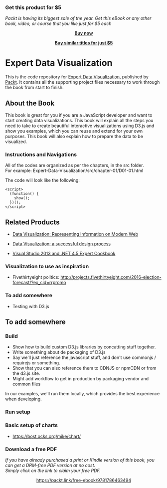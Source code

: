
### Get this product for $5

<i>Packt is having its biggest sale of the year. Get this eBook or any other book, video, or course that you like just for $5 each</i>


<b><p align='center'>[Buy now](https://packt.link/9781786463494)</p></b>


<b><p align='center'>[Buy similar titles for just $5](https://subscription.packtpub.com/search)</p></b>


# Expert Data Visualization
This is the code repository for [Expert Data Visualization](https://www.packtpub.com/web-development/expert-data-visualization?utm_source=github&utm_medium=repository&utm_campaign=9781786463494), published by [Packt](https://www.packtpub.com/). It contains all the supporting project files necessary to work through the book from start to finish.
## About the Book
This book is great for you if you are a JavaScript developer and want to start creating data visualizations. This book will explain all the steps you need to take to create beautiful interactive visualizations using D3.js and show you examples, which you can reuse and extend for your own purposes. This book will also explain how to prepare the data to be visualized.
### Instructions and Navigations
All of the codes are organized as per the chapters, in the src folder.                   
For example:  Expert-Data-Visualization/src/chapter-01/D01-01.html



The code will look like the following:
```
<script>
  (function() {
    show();
  })();
</script>
```
## Related Products
 
  * [Data Visualization: Representing Information on Modern Web](https://www.packtpub.com/big-data-and-business-intelligence/data-visualization-representing-information-modern-web?utm_source=github&utm_medium=repository&utm_campaign=9781787129764)
  
  
* [Data Visualization: a successful design process](https://www.packtpub.com/big-data-and-business-intelligence/data-visualization-successful-design-process?utm_source=github&utm_medium=repository&utm_campaign=9781849693462)
  
  
* [Visual Studio 2013 and .NET 4.5 Expert Cookbook](https://www.packtpub.com/application-development/visual-studio-2013-and-net-45-expert-cookbook?utm_source=github&utm_medium=repository&utm_campaign=9781849689724)
  
### Visualization to use as inspiration

- Fivethirtyeight politics: http://projects.fivethirtyeight.com/2016-election-forecast/?ex_cid=rrpromo

### To add somewhere

- Testing with D3.js


## To add somewhere

### Build
- Show how to build custom D3.js libraries by concatting stuff together.
- Write something about de packaging of D3.js
- Say we'll just reference the javascript stuff, and don't use commonjs / requirejs or something.
- Show that you can also reference them to CDNJS or npmCDN or from the d3.js site.
- Might add workflow to get in production by packaging vendor and common files

In our examples, we'll run them locally, which provides the best experience when developing.

### Run setup

### Basic setup of charts
 - https://bost.ocks.org/mike/chart/
### Download a free PDF

 <i>If you have already purchased a print or Kindle version of this book, you can get a DRM-free PDF version at no cost.<br>Simply click on the link to claim your free PDF.</i>
<p align="center"> <a href="https://packt.link/free-ebook/9781786463494">https://packt.link/free-ebook/9781786463494 </a> </p>